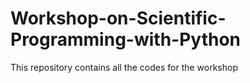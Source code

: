 # Workshop-on-Scientific-Programming-with-Python
This repository contains all the codes for the workshop
